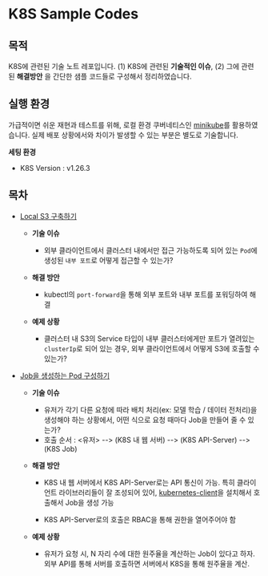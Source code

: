 # K8S Sample Codes

## 목적

K8S에 관련된 기술 노트 레포입니다. (1) K8S에 관련된 **기술적인 이슈**, (2) 그에 관련된 **해결방안** 을 간단한 샘플 코드들로 구성해서 정리하였습니다.

## 실행 환경

가급적이면 쉬운 재현과 테스트를 위해, 로컬 환경 쿠버네티스인 [minikube](https://minikube.sigs.k8s.io/docs/start/)를 활용하였습니다. 실제 배포 상황에서와 차이가 발생할 수
있는 부분은 별도로 기술합니다.

**세팅 환경**

* K8S Version : v1.26.3

## 목차

- [Local S3 구축하기](docs/001_local_s3_구성하기.md)

    - **기술 이슈**
        - 외부 클라이언트에서 클러스터 내에서만 접근 가능하도록 되어 있는 `Pod`에 생성된 `내부 포트`로 어떻게 접근할 수 있는가?

    - **해결 방안**
        - kubectl의 `port-forward`을 통해 외부 포트와 내부 포트를 포워딩하여 해결

    - **예제 상황**
        - 클러스터 내 S3의 Service 타입이 내부 클러스터에게만 포트가 열려있는 `clusterIp`로 되어 있는 경우, 외부 클라이언트에서 어떻게 S3에 호출할 수 있는가?

- [Job을 생성하는 Pod 구성하기](docs/002_job을_생성하는_pod_구성하기.md)

    - **기술 이슈**
        - 유저가 각기 다른 요청에 따라 배치 처리(ex: 모델 학습 / 데이터 전처리)을 생성해야 하는 상황에서, 어떤 식으로 요청 때마다 Job을 만들어 줄 수 있는가?
        - 호출 순서 : <유저> --> (K8S 내 웹 서버) --> (K8S API-Server) --> (K8S Job)

    - **해결 방안**
        - K8S 내 웹 서버에서 K8S API-Server로는 API 통신이 가능. 특히 클라이언트 라이브러리들이 잘 조성되어
          있어, [kubernetes-client](https://github.com/kubernetes-client/python)을 설치해서 호출해서 Job을 생성 가능

        - K8S API-Server로의 호출은 RBAC을 통해 권한을 열어주어야 함

    - **예제 상황**
        - 유저가 요청 시, N 자리 수에 대한 원주율을 계산하는 Job이 있다고 하자. 외부 API를 통해 서버를 호출하면 서버에서 K8S을 통해 원주율을 계산.
    